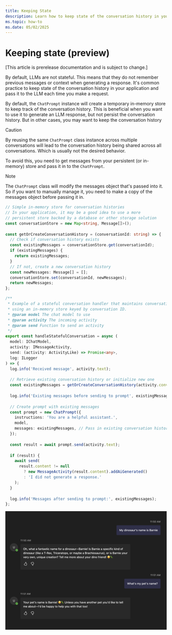 ```yaml
---
title: Keeping State
description: Learn how to keep state of the conversation history in your agent.
ms.topic: how-to
ms.date: 05/02/2025
---
```


# Keeping state (preview)

[This article is prerelease documentation and is subject to change.]

By default, LLMs are not stateful. This means that they do not remember previous messages or context when generating a response.
It's common practice to keep state of the conversation history in your application and pass it to the LLM each time you make a request.

By default, the `ChatPrompt` instance will create a temporary in-memory store to keep track of the conversation history. This is beneficial
when you want to use it to generate an LLM response, but not persist the conversation history. But in other cases, you may want to keep the conversation history

> [!CAUTION]
> By reusing the same `ChatPrompt` class instance across multiple conversations will lead to the conversation history being shared across all conversations. Which is usually not the desired behavior.

To avoid this, you need to get messages from your persistent (or in-memory) store and pass it in to the `ChatPrompt`.

> [!NOTE]
> The `ChatPrompt` class will modify the messages object that's passed into it. So if you want to manually manage it, you need to make a copy of the messages object before passing it in.

```typescript
// Simple in-memory store for conversation histories
// In your application, it may be a good idea to use a more
// persistent store backed by a database or other storage solution
const conversationStore = new Map<string, Message[]>();

const getOrCreateConversationHistory = (conversationId: string) => {
  // Check if conversation history exists
  const existingMessages = conversationStore.get(conversationId);
  if (existingMessages) {
    return existingMessages;
  }
  // If not, create a new conversation history
  const newMessages: Message[] = [];
  conversationStore.set(conversationId, newMessages);
  return newMessages;
};

```

```typescript
/**
 * Example of a stateful conversation handler that maintains conversation history
 * using an in-memory store keyed by conversation ID.
 * @param model The chat model to use
 * @param activity The incoming activity
 * @param send Function to send an activity
 */
export const handleStatefulConversation = async (
  model: IChatModel,
  activity: IMessageActivity,
  send: (activity: ActivityLike) => Promise<any>,
  log: ILogger
) => {
  log.info('Received message', activity.text);

  // Retrieve existing conversation history or initialize new one
  const existingMessages = getOrCreateConversationHistory(activity.conversation.id);

  log.info('Existing messages before sending to prompt', existingMessages);

  // Create prompt with existing messages
  const prompt = new ChatPrompt({
    instructions: 'You are a helpful assistant.',
    model,
    messages: existingMessages, // Pass in existing conversation history
  });

  const result = await prompt.send(activity.text);

  if (result) {
    await send(
      result.content != null
        ? new MessageActivity(result.content).addAiGenerated()
        : 'I did not generate a response.'
    );
  }

  log.info('Messages after sending to prompt:', existingMessages);
};

```

![Stateful Chat Example](../../assets/screenshots/stateful-chat-example.png)